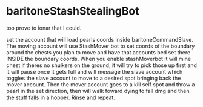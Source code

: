 # baritoneStashStealingBot

too prove to ionar that I could.


set the account that will load pearls coords inside baritoneCommandSlave. The moving account will use StashMover bot to set coords of the boundary around the chests you plan to move and have that accounts bed set there INSIDE the boundary coords. When you enable stashMoverbot it will mine chest if theres no shulkers on the ground, it will try to pick those up first and it will pause once it gets full and will message the slave account which toggles the slave account to move to a desired spot bringing back the mover account. Then the mover account goes to a kill self spot and throw a pearl in the set direction, then will walk foward dying to fall dmg and then the stuff falls in a hopper. Rinse and repeat.
